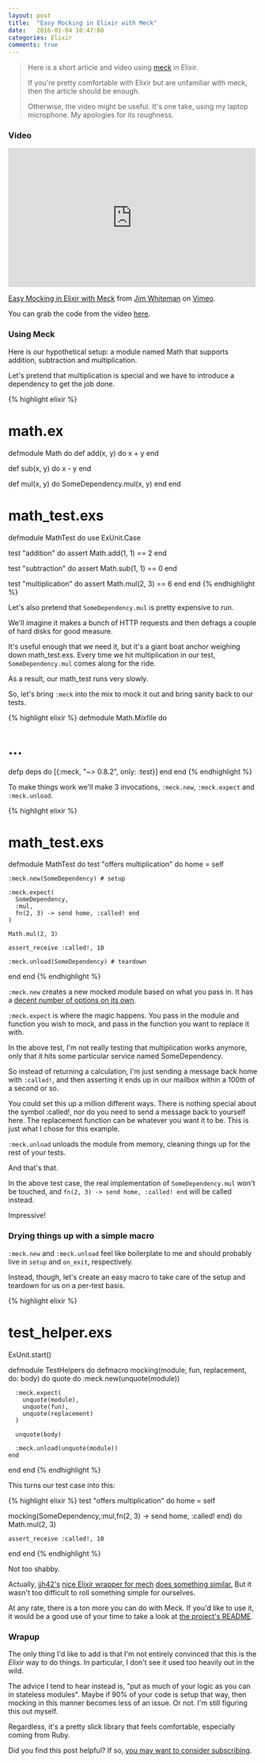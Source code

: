 ```yaml
---
layout: post
title:  "Easy Mocking in Elixir with Meck"
date:   2016-01-04 10:47:00
categories: Elixir
comments: true
---
```


> Here is a short article and video using <a href="https://github.com/eproxus/meck" target="_blank;">meck</a> in Elixir.
>
> If you're pretty comfortable with Elixir but are unfamiliar with meck, then the
> article should be enough.
>
> Otherwise, the video might be useful. It's one take, using my laptop microphone. My apologies for its roughness.

### Video

<iframe src="https://player.vimeo.com/video/150702113" width="500" height="281" frameborder="0" webkitallowfullscreen mozallowfullscreen allowfullscreen></iframe> <p><a href="https://vimeo.com/150702113">Easy Mocking in Elixir with Meck</a> from <a href="https://vimeo.com/user29282688">Jim Whiteman</a> on <a href="https://vimeo.com">Vimeo</a>.</p>

You can grab the code from the video <a href="https://github.com/jwhiteman/lucid-simple-projects" target="_blank">here</a>.

### Using Meck

Here is our hypothetical setup: a module named Math that supports addition,
subtraction and multiplication.

Let's pretend that multiplication is special and we have to introduce a dependency
to get the job done.

{% highlight elixir %}
# math.ex
defmodule Math do
  def add(x, y) do
    x + y
  end

  def sub(x, y) do
    x - y
  end

  def mul(x, y) do
    SomeDependency.mul(x, y)
  end
end

# math_test.exs
defmodule MathTest do
  use ExUnit.Case

  test "addition" do
    assert Math.add(1, 1) == 2
  end

  test "subtraction" do
    assert Math.sub(1, 1) == 0
  end

  test "multiplication" do
    assert Math.mul(2, 3) == 6
  end
end
{% endhighlight %}

Let's also pretend that `SomeDependency.mul` is pretty expensive to run.

We'll imagine it makes a bunch of HTTP requests and then defrags a couple of hard disks for good measure.

It's useful enough that we need it, but it's a giant boat anchor weighing down
math_test.exs. Every time we hit multiplication in our test, `SomeDependency.mul`
comes along for the ride.

As a result, our math_test runs very slowly.

So, let's bring `:meck` into the mix to mock it out and bring sanity back to our tests.

{% highlight elixir %}
defmodule Math.Mixfile do
  # ...

  defp deps do
    [{:meck, "~> 0.8.2", only: :test}]
  end
end
{% endhighlight %}

To make things work we'll make 3 invocations, `:meck.new`, `:meck.expect` and `:meck.unload`.

{% highlight elixir %}
# math_test.exs
defmodule MathTest do
  test "offers multiplication" do
    home = self

    :meck.new(SomeDependency) # setup

    :meck.expect(
      SomeDependency,
      :mul,
      fn(2, 3) -> send home, :called! end
    )

    Math.mul(2, 3)

    assert_receive :called!, 10

    :meck.unload(SomeDependency) # teardown
  end
end
{% endhighlight %}

`:meck.new` creates a new mocked module based on what you pass in. It has a
<a href="https://github.com/eproxus/meck/blob/master/src/meck.erl#L148" target="_blank">decent
number of options on its own</a>.

`:meck.expect` is where the magic happens. You pass in the module and function
you wish to mock, and pass in the function you want to replace it with.

In the above test, I'm not really testing that multiplication works anymore, only
that it hits some particular service named SomeDependency.

So instead of returning a calculation, I'm just sending a message back home with `:called!`, and then asserting it ends up in our mailbox within a 100th of a second or so.

You could set this up a million different ways. There is nothing special about the
symbol :called!, nor do you need to send a message back to yourself here. The replacement function can be whatever you want it to be. This is just what I chose for this example.

`:meck.unload` unloads the module from memory, cleaning things up for the rest of
your tests.

And that's that.

In the above test case, the real implementation of `SomeDependency.mul` won't be touched, and `fn(2, 3) -> send home, :called! end` will be called instead.

Impressive!

### Drying things up with a simple macro

`:meck.new` and `:meck.unload` feel like boilerplate to me and should probably
live in `setup` and `on_exit`, respectively.

Instead, though, let's create an easy macro to take care of the setup and teardown
for us on a per-test basis.

{% highlight elixir %}
# test_helper.exs
ExUnit.start()

defmodule TestHelpers do
  defmacro mocking(module, fun, replacement, do: body) do
    quote do
      :meck.new(unquote(module))

      :meck.expect(
        unquote(module),
        unquote(fun),
        unquote(replacement)
      )

      unquote(body)

      :meck.unload(unquote(module))
    end
  end
end
{% endhighlight %}

This turns our test case into this:

{% highlight elixir %}
test "offers multiplication" do
  home = self

  mocking(SomeDependency,:mul,fn(2, 3) -> send home, :called! end) do
    Math.mul(2, 3)

    assert_receive :called!, 10
  end
end
{% endhighlight %}

Not too shabby.

Actually, <a href="https://github.com/jjh42" target="_blank">jjh42's</a> <a href="https://github.com/jjh42/mock" target="_blank">nice Elixir wrapper for mech</a> <a href="https://github.com/jjh42/mock/blob/master/lib/mock.ex#L40">does something similar.</a> But it wasn't too difficult to roll something simple for ourselves.

At any rate, there is a ton more you can do with Meck. If you'd like to use it,
it would be a good use of your time to take a look at <a href="https://github.com/eproxus/meck/blob/master/README.md" target="_blank">the project's README</a>.

### Wrapup

The only thing I'd like to add is that I'm not entirely convinced that this is
the _Elixir_ way to do things. In particular, I don't see it used too heavily
out in the wild.

The advice I tend to hear instead is, "put as much of your logic as you can in stateless modules". Maybe if 90% of your code is setup that way, then mocking in this manner becomes
less of an issue. Or not. I'm still figuring this out myself.

Regardless, it's a pretty slick library that feels comfortable, especially coming from Ruby.

<div class="cta">Did you find this post helpful? If so, <a href="/subscribe" target="_blank">you may want to consider subscribing</a>.</div>
